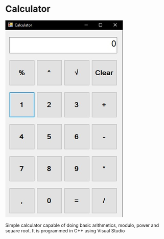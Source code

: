 # Calculator

  ![Calculator Screenshot](Images/CalculatorScreenshot.jpg)

Simple calculator capable of doing basic arithmetics, modulo, power and square root.
It is programmed in C++ using Visual Studio